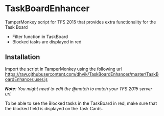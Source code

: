 # TaskBoardEnhancer
TamperMonkey script for TFS 2015 that provides extra functionality for the Task Board

* Filter function in TaskBoard
* Blocked tasks are displayed in red

## Installation
Import the script in TamperMonkey using the following url
<https://raw.githubusercontent.com/dhvik/TaskBoardEnhancer/master/TaskBoardEnhancer.user.js>

_**Note:** You might need to edit the @match to match your TFS 2015 server url._

To be able to see the Blocked tasks in the TaskBoard in red, make sure that the blocked field is displayed on the Task Cards.
